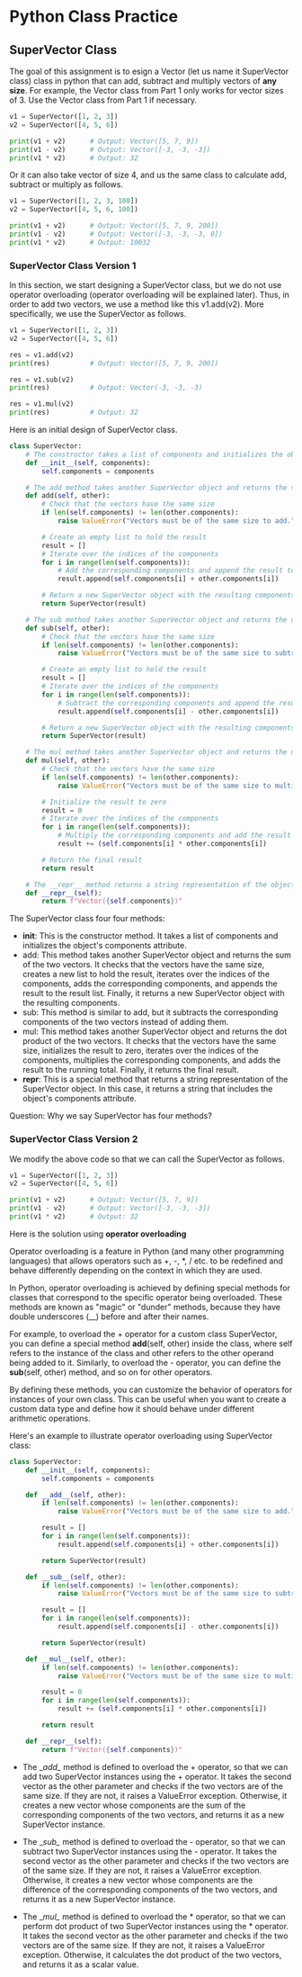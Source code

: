 # Python Class Practice  


## SuperVector Class 

The goal of this assignment is to esign a Vector (let us name it SuperVector class) class in python that can add, subtract and multiply vectors of **any size**. For example, the Vector class from Part 1 only works for vector sizes of 3. Use the Vector class from Part 1 if necessary.   


```python
v1 = SuperVector([1, 2, 3])
v2 = SuperVector([4, 5, 6])

print(v1 + v2)      # Output: Vector([5, 7, 9])
print(v1 - v2)      # Output: Vector([-3, -3, -3])
print(v1 * v2)      # Output: 32

```

Or it can also take vector of size 4, and us the same class to calculate add, subtract or multiply as follows. 

```python
v1 = SuperVector([1, 2, 3, 100])
v2 = SuperVector([4, 5, 6, 100])

print(v1 + v2)      # Output: Vector([5, 7, 9, 200])
print(v1 - v2)      # Output: Vector([-3, -3, -3, 0])
print(v1 * v2)      # Output: 10032

```

### SuperVector Class Version 1
In this section, we start designing a SuperVector class, but we do not use operator overloading (operator overloading will be explained later). Thus, in order to add two vectors, we use a method like this v1.add(v2). More specifically, we use the SuperVector as follows. 

```python
v1 = SuperVector([1, 2, 3])
v2 = SuperVector([4, 5, 6])

res = v1.add(v2)
print(res)          # Output: Vector([5, 7, 9, 200])

res = v1.sub(v2)
print(res)          # Output: Vector(-3, -3, -3) 

res = v1.mul(v2)
print(res)          # Output: 32

```

Here is an initial design of SuperVector class. 

```python
class SuperVector:
    # The constructor takes a list of components and initializes the object
    def __init__(self, components):
        self.components = components

    # The add method takes another SuperVector object and returns the sum of the two vectors
    def add(self, other):
        # Check that the vectors have the same size
        if len(self.components) != len(other.components):
            raise ValueError("Vectors must be of the same size to add.")

        # Create an empty list to hold the result
        result = []
        # Iterate over the indices of the components
        for i in range(len(self.components)):
            # Add the corresponding components and append the result to the result list
            result.append(self.components[i] + other.components[i])

        # Return a new SuperVector object with the resulting components
        return SuperVector(result)

    # The sub method takes another SuperVector object and returns the difference of the two vectors
    def sub(self, other):
        # Check that the vectors have the same size
        if len(self.components) != len(other.components):
            raise ValueError("Vectors must be of the same size to subtract.")

        # Create an empty list to hold the result
        result = []
        # Iterate over the indices of the components
        for i in range(len(self.components)):
            # Subtract the corresponding components and append the result to the result list
            result.append(self.components[i] - other.components[i])

        # Return a new SuperVector object with the resulting components
        return SuperVector(result)

    # The mul method takes another SuperVector object and returns the dot product of the two vectors
    def mul(self, other):
        # Check that the vectors have the same size
        if len(self.components) != len(other.components):
            raise ValueError("Vectors must be of the same size to multiply.")

        # Initialize the result to zero
        result = 0
        # Iterate over the indices of the components
        for i in range(len(self.components)):
            # Multiply the corresponding components and add the result to the running total
            result += (self.components[i] * other.components[i])

        # Return the final result
        return result

    # The __repr__ method returns a string representation of the object
    def __repr__(self):
        return f"Vector({self.components})"

```


The SuperVector class four four methods:

- __init__: This is the constructor method. It takes a list of components and initializes the object's components attribute.
- add: This method takes another SuperVector object and returns the sum of the two vectors. It checks that the vectors have the same size, creates a new list to hold the result, iterates over the indices of the components, adds the corresponding components, and appends the result to the result list. Finally, it returns a new SuperVector object with the resulting components.
- sub: This method is similar to add, but it subtracts the corresponding components of the two vectors instead of adding them.
- mul: This method takes another SuperVector object and returns the dot product of the two vectors. It checks that the vectors have the same size, initializes the result to zero, iterates over the indices of the components, multiplies the corresponding components, and adds the result to the running total. Finally, it returns the final result.
- __repr__: This is a special method that returns a string representation of the SuperVector object. In this case, it returns a string that includes the object's components attribute.

Question: Why we say SuperVector has four methods? 


### SuperVector Class Version 2
We modify the above code so that we can call the SuperVector as follows.  


```python
v1 = SuperVector([1, 2, 3])
v2 = SuperVector([4, 5, 6])

print(v1 + v2)      # Output: Vector([5, 7, 9])
print(v1 - v2)      # Output: Vector([-3, -3, -3])
print(v1 * v2)      # Output: 32

```

Here is the solution using **operator overloading**  

Operator overloading is a feature in Python (and many other programming languages) that allows operators such as +, -, *, / etc. to be redefined and behave differently depending on the context in which they are used.

In Python, operator overloading is achieved by defining special methods for classes that correspond to the specific operator being overloaded. These methods are known as "magic" or "dunder" methods, because they have double underscores (__) before and after their names.

For example, to overload the + operator for a custom class SuperVector, you can define a special method __add__(self, other) inside the class, where self refers to the instance of the class and other refers to the other operand being added to it. Similarly, to overload the - operator, you can define the __sub__(self, other) method, and so on for other operators.

By defining these methods, you can customize the behavior of operators for instances of your own class. This can be useful when you want to create a custom data type and define how it should behave under different arithmetic operations.

Here's an example to illustrate operator overloading using SuperVector class:


```python
class SuperVector:
    def __init__(self, components):
        self.components = components

    def __add__(self, other):
        if len(self.components) != len(other.components):
            raise ValueError("Vectors must be of the same size to add.")

        result = []
        for i in range(len(self.components)):
            result.append(self.components[i] + other.components[i])

        return SuperVector(result)

    def __sub__(self, other):
        if len(self.components) != len(other.components):
            raise ValueError("Vectors must be of the same size to subtract.")

        result = []
        for i in range(len(self.components)):
            result.append(self.components[i] - other.components[i])

        return SuperVector(result)

    def __mul__(self, other):
        if len(self.components) != len(other.components):
            raise ValueError("Vectors must be of the same size to multiply.")

        result = 0
        for i in range(len(self.components)):
            result += (self.components[i] * other.components[i])

        return result

    def __repr__(self):
        return f"Vector({self.components})"


```

- The \__add\__ method is defined to overload the + operator, so that we can add two SuperVector instances using the + operator. It takes the second vector as the other parameter and checks if the two vectors are of the same size. If they are not, it raises a ValueError exception. Otherwise, it creates a new vector whose components are the sum of the corresponding components of the two vectors, and returns it as a new SuperVector instance.

- The \__sub\__ method is defined to overload the - operator, so that we can subtract two SuperVector instances using the - operator. It takes the second vector as the other parameter and checks if the two vectors are of the same size. If they are not, it raises a ValueError exception. Otherwise, it creates a new vector whose components are the difference of the corresponding components of the two vectors, and returns it as a new SuperVector instance.

- The \__mul\__ method is defined to overload the * operator, so that we can perform dot product of two SuperVector instances using the * operator. It takes the second vector as the other parameter and checks if the two vectors are of the same size. If they are not, it raises a ValueError exception. Otherwise, it calculates the dot product of the two vectors, and returns it as a scalar value.


